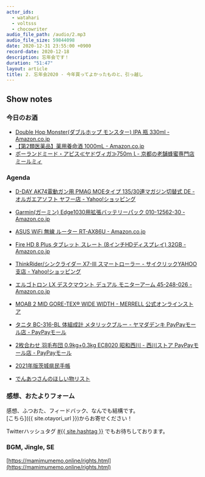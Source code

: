 ```yaml
---
actor_ids:
  - watahari
  - voltsss
  - chocowriter
audio_file_path: /audio/2.mp3
audio_file_size: 59844098
date: 2020-12-31 23:55:00 +0900
record-date: 2020-12-18
description: 忘年会です！
duration: "51:47"
layout: article
title: 2. 忘年会2020 - 今年買ってよかったものと、引っ越し
---
```


## Show notes

### 今日のお酒
- [Double Hop Monster(ダブルホップ モンスター) IPA 瓶 330ml - Amazon.co.jp](https://www.amazon.co.jp//dp/B01J1GMHGS)
- [【第2類医薬品】薬用養命酒 1000mL - Amazon.co.jp](https://www.amazon.co.jp/dp/B072835C43/)
- [ポーランドミード・アピス≪ヤドヴィガ≫750ｍｌ- 京都の老舗蜂蜜専門店 ミールミィ](https://miel-mie.com/SHOP/MD-jadwiga.html)

### Agenda
- [D-DAY AK74電動ガン用 PMAG MOEタイプ 135/30連マガジン切替式 DE - オルガエアソフト ヤフー店 - Yahoo!ショッピング](https://store.shopping.yahoo.co.jp/orga-airsoft/mag-7s-tn.html)
- [Garmin(ガーミン) Edge1030用拡張バッテリーパック 010-12562-30 - Amazon.co.jp](https://www.amazon.co.jp/dp/B077CZ31V3/)
- [ASUS WiFi 無線 ルーター RT-AX86U - Amazon.co.jp](https://www.amazon.co.jp/dp/B08F7319FQ/)
- [Fire HD 8 Plus タブレット スレート (8インチHDディスプレイ) 32GB - Amazon.co.jp](https://www.amazon.co.jp/dp/B0839N8B8V/)
- [ThinkRider/シンクライダー X7-III スマートローラー - サイクリックYAHOO支店 - Yahoo!ショッピング](https://store.shopping.yahoo.co.jp/cyclick/thinkrider-001.html)
- [エルゴトロン LX デスクマウント デュアル モニターアーム 45-248-026 - Amazon.co.jp](https://www.amazon.co.jp/gp/product/B0036RDOT8/)
- [MOAB 2 MID GORE-TEX® WIDE WIDTH - MERRELL 公式オンラインストア](https://merrell.jp/collections/men_hiking/products/mens_20ss_11)
- [タニタ BC-316-BL 体組成計 メタリックブルー - ヤマダデンキ PayPayモール店 - PayPayモール](https://paypaymall.yahoo.co.jp/store/yamada-denki/item/3463947028/)
- [2枚合わせ 羽毛布団 0.9kg+0.3kg EC8020 昭和西川 - 西川ストア PayPayモール店 - PayPayモール](https://paypaymall.yahoo.co.jp/store/nishikawastore/item/3011300012652-3011200018471/)
- [2021年版茨城県民手帳](https://www.ibatokei.jp/02_publications/tetyou2021_2.html)

- [でんあつさんのほしい物リスト](https://www.amazon.co.jp/hz/wishlist/ls/1LKUMWJGNF6XA?&sort=default)

### 感想、おたよりフォーム
感想、ふつおた、フィードバック、なんでも結構です。<br>
[こちら]({{ site.otayori_url }})からお寄せください！

Twitterハッシュタグ <a href="https://twitter.com/search?q=%23{{ site.hashtag }}" target="_blank">#{{ site.hashtag }}</a> でもお待ちしております。

### BGM, Jingle, SE
[https://mamimumemo.online/rights.html](https://mamimumemo.online/rights.html)
